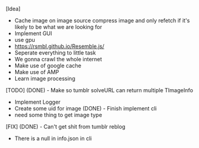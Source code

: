[Idea]
- Cache image on image source compress image and only refetch if it's likely to be what we are looking for
- Implement GUI
- use gpu
- https://rsmbl.github.io/Resemble.js/
- Seperate everything to little task
- We gonna crawl the whole internet
- Make use of google cache
- Make use of AMP
- Learn image processing

[TODO]
(DONE) - Make so tumblr solveURL can return multiple TImageInfo
- Implement Logger
- Create some uid for image
(DONE) - Finish implement cli 
- need some thing to get image type

[FIX]
(DONE) - Can't get shit from tumblr reblog
- There is a null in info.json in cli 